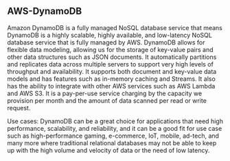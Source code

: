 ## AWS-DynamoDB

Amazon DynamoDB is a fully managed NoSQL database service that means DynamoDB is a highly scalable, highly available, and low-latency NoSQL database service that is fully managed by AWS. DynamoDB allows for flexible data modeling, allowing us for the storage of key-value pairs and other data structures such as JSON documents. It automatically partitions and replicates data across multiple servers to support very high levels of throughput and availability. It supports both document and key-value data models and has features such as in-memory caching and Streams. It also has the ability to integrate with other AWS services such as AWS Lambda and AWS S3. It is a pay-per-use service charging by the capacity we provision per month and the amount of data scanned per read or write request.

Use cases: DynamoDB can be a great choice for applications that need high performance, scalability, and reliability, and it can be a good fit for use case such as high-performance gaming, e-commerce, IoT, mobile, ad-tech, and many more where traditional relational databases may not be able to keep up with the high volume and velocity of data or the need of low latency.
